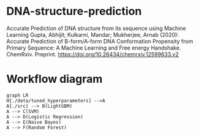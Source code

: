 # DNA-structure-prediction
Accurate Prediction of DNA structure from its sequence using Machine Learning
Gupta, Abhijit; Kulkarni, Mandar; Mukherjee, Arnab (2020): Accurate Prediction of B-form/A-form DNA Conformation Propensity from Primary Sequence: A Machine Learning and Free energy Handshake. ChemRxiv. Preprint. https://doi.org/10.26434/chemrxiv.12599633.v2 

# Workflow diagram


```mermaid
graph LR
H[./data/tuned_hyperparameters] -->A
A[./src] --> B(LightGBM)
A --> C(SVM)
A --> D(Logistic Regression)
A --> E(Naive Bayes)
A --> F(Random Forest)
```
